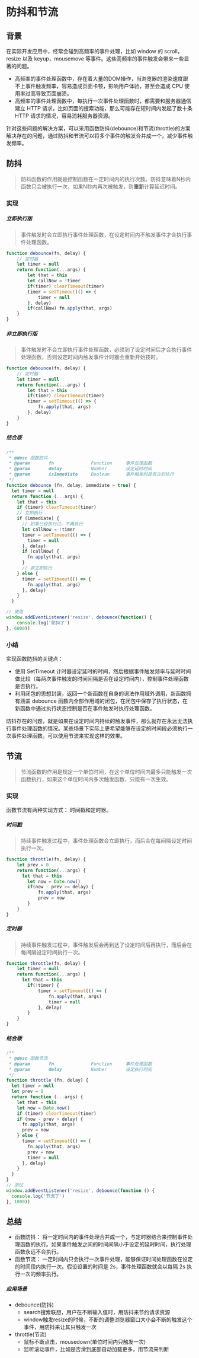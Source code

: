 # 防抖和节流

## 背景
在实际开发应用中，经常会碰到高频率的事件处理，比如 window 的 scroll， resize 以及 keyup，mousemove 等事件。这些高频率的事件触发会带来一些显著的问题。

- 高频率的事件处理函数中，存在着大量的DOM操作，当浏览器的渲染速度跟不上事件触发频率，容易造成页面卡顿，影响用户体验，甚至会造成 CPU 使用率过高导致页面崩溃。
- 高频率的事件处理函数中，每执行一次事件处理函数时，都需要和服务器通信建立 HTTP 请求，比如页面的搜索功能，那么可能存在短时间内发起了数十条 HTTP 请求的情况，容易消耗服务器资源。

针对这些问题的解决方案，可以采用函数防抖(debounce)和节流(throttle)的方案解决存在的问题，通过防抖和节流可以将多个事件的触发合并成一个，减少事件触发频率。

## 防抖

> 防抖函数的作用就是控制函数在一定时间内的执行次数。防抖意味着N秒内函数只会被执行一次，如果N秒内再次被触发，则**重新**计算延迟时间。

### 实现

##### 立即执行版

> 事件触发时会立即执行事件处理函数，在设定时间内不触发事件才会执行事件处理函数。

``` javascript
function debounce(fn, delay) {
    // 定时器
    let timer = null
    return function(...args) {
      	let that = this
        let callNow = !timer
        if(timer) clearTimeout(timer)
        timer = setTimeout(() => {
            timer = null
        }, delay)
        if(callNow) fn.apply(that, args)
    }
}
```

##### 非立即执行版

> 事件触发时不会立即执行事件处理函数，必须到了设定时间后才会执行事件处理函数，否则设定时间内触发事件计时器会重新开始技时。

```javascript
function debounce(fn, delay) {
    // 定时器
    let timer = null
    return function(...args) {
      	let that = this
        if(timer) clearTimeout(timer)
        timer = setTimeout(() => {
            fn.apply(that, args)
        }, delay)
    }
}
```

##### 结合版

```javascript
/**
 * @desc 函数防抖
 * @param       fn              Function     事件处理函数
 * @param       delay           Number       设定延时时间
 * @param       isImmediate     Boolean      事件触发时是否立刻执行
 */
function debounce (fn, delay, immediate = true) {
  let timer = null
  return function (...args) {
    let that = this
    if (timer) clearTimeout(timer)
    // 立即执行
    if (immediate) {
      // 如果已经执行过，不再执行
      let callNow = !timer
      timer = setTimeout(() => {
        timer = null
      }, delay)
      if (callNow) {
        fn.apply(that, args)
      }
      // 非立即执行
    } else {
      timer = setTimeout(() => {
        fn.apply(that, args)
      }, delay)
    }
  }

// 使用
window.addEventListener('resize', debounce(function() {
    console.log('防抖了')
}, 6000))
```

### 小结

实现函数防抖的关键点：

- 使用 SetTimeout 计时器设定延时的时间，然后根据事件触发频率与延时时间做比较（每两次事件触发的时间间隔是否在设定时间内），控制事件处理函数是否执行。
- 利用闭包的思想封装，返回一个新函数在自身的词法作用域外调用，新函数拥有涵盖 debounce 函数内全部作用域的闭包，在闭包中保存了执行状态，在新函数中通过执行状态控制是否在事件触发时执行处理函数。

防抖存在的问题，就是如果在设定时间内持续的触发事件，那么就存在永远无法执行事件处理函数的情况。某些场景下实际上更希望能够在设定的时间段必须执行一次事件处理函数。可以使用节流来实现这样的效果。

## 节流

> 节流函数的作用是规定一个单位时间，在这个单位时间内最多只能触发一次函数执行，如果这个单位时间内多次触发函数，只能有一次生效。

### 实现

函数节流有两种实现方式： 时间戳和定时器。

##### 时间戳

> 持续事件触发过程中，事件处理函数会立即执行，而后会在每间隔设定时间执行一次。

```javascript
function throttle(fn, delay) {
    let prev = 0
    return function(...args) {
      let that = this
        let now = Date.now()
        if(now - prev >= delay) {
            fn.apply(that, args)
            prev = now
        }
    }
}
```

##### 定时器

> 持续事件触发过程中，事件触发后会再到达了设定时间后再执行，而后会在每间隔设定时间执行一次。

```javascript
function throttle(fn, delay) {
    let timer = null
    return function(...args) {
      let that = this
        if(!timer) {
            timer = setTimeout(() => {
                fn.apply(that, args)
                timer = null
            }, delay)
        }
    }
}
```

##### 结合版

```javascript
/**
 * @desc 函数节流
 * @param       fn              Function     事件处理函数
 * @param       delay           Number       设定执行时间
 */
function throttle (fn, delay) {
  let timer = null
  let prev = 0
  return function (...args) {
    let that = this
    let now = Date.now()
    if (timer) clearTimeout(timer)
    if (now - prev > delay) {
      fn.apply(that, args)
      prev = now
    } else {
      timer = setTimeout(() => {
        fn.apply(that, args)
        prev = now
        timer = null
      }, delay)
    }
  }
}
// 测试
window.addEventListener('resize', debounce(function () {
  console.log('节流了')
}, 1000))
```

## 总结

- 函数防抖： 将一定时间内的事件处理合并成一个，与定时器结合来控制事件处理函数的执行。如果事件触发之间的时间间隔小于设定的延时时间，执行处理函数永远不会执行。
- 函数节流： 一定时间内只会执行一次事件处理，能够保证时间处理函数在设定的时间段内执行一次。假设设置的时间是 2s，事件处理函数就会以每隔 2s 执行一次的频率执行。

##### 应用场景

- debounce(防抖)
  - search搜索联想，用户在不断输入值时，用防抖来节约请求资源
  - window触发resize的时候，不断的调整浏览器窗口大小会不断的触发这个事件，用防抖来让其只触发一次
- throttle(节流)
  - 鼠标不断点击，mousedown(单位时间内只触发一次)
  - 监听滚动事件，比如是否滑到底部自动加载更多，用节流来判断